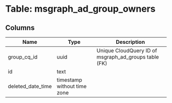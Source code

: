 
# Table: msgraph_ad_group_owners

## Columns
| Name        | Type           | Description  |
| ------------- | ------------- | -----  |
|group_cq_id|uuid|Unique CloudQuery ID of msgraph_ad_groups table (FK)|
|id|text||
|deleted_date_time|timestamp without time zone||
